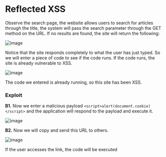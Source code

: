 # Reflected XSS

Observe the search page, the website allows users to search for articles through the title, the system will pass the search parameter through the GET method on the URL. If no results are found, the site will return the following:

![image](https://user-images.githubusercontent.com/63194321/133408527-b759068d-1b96-4176-b997-df7569f95754.png)

Notice that the site responds completely to what the user has just typed. So we will enter a piece of code to see if the code runs. If the code runs, the site is already vulnerable to XSS.

![image](https://user-images.githubusercontent.com/63194321/133427309-356a7428-3a73-488e-b3b2-59edd0fad942.png)

The code we entered is already running, so this site has been XSS.

### Exploit

**B1.** Now we enter a malicious payload `<script>alert(document.cookie)</script>` and the application will respond to the payload and execute it.

![image](https://user-images.githubusercontent.com/63194321/133412106-bd901eb4-f0d4-4206-97ca-0cf22557910e.png)

**B2.** Now we will copy and send this URL to others.

![image](https://user-images.githubusercontent.com/63194321/133416274-1317cd76-557c-4037-8876-0d2224adecad.png)

If the user accesses the link, the code will be executed
